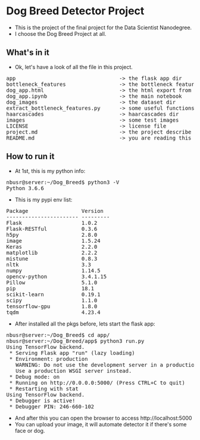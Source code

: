 # Dog Breed Detector Project
- This is the project of the final project for the Data Scientist Nanodegree.
- I choose the Dog Breed Project at all.

## What's in it
- Ok, let's have a look of all the file in this project.
<pre>
app                                 -> the flask app dir
bottleneck_features                 -> the bottleneck features dir
dog_app.html                        -> the html export from notebook
dog_app.ipynb                       -> the main notebook
dog_images                          -> the dataset dir
extract_bottleneck_features.py      -> some useful functions
haarcascades                        -> haarcascades dir
images                              -> some test images
LICENSE                             -> license file
project.md                          -> the project describe
README.md                           -> you are reading this file
</pre>

## How to run it
- At 1st, this is my python info:
<pre>
nbusr@server:~/Dog_Breed$ python3 -V
Python 3.6.6
</pre>

- This is my pypi env list:
<pre>
Package                 Version
----------------------- ---------
Flask                   1.0.2
Flask-RESTful           0.3.6
h5py                    2.8.0
image                   1.5.24
Keras                   2.2.0
matplotlib              2.2.2
mistune                 0.8.3
nltk                    3.3
numpy                   1.14.5
opencv-python           3.4.1.15
Pillow                  5.1.0
pip                     18.1
scikit-learn            0.19.1
scipy                   1.1.0
tensorflow-gpu          1.8.0
tqdm                    4.23.4
</pre>

- After installed all the pkgs before, lets start the flask app:
<pre>
nbusr@server:~/Dog_Breed$ cd app/
nbusr@server:~/Dog_Breed/app$ python3 run.py
Using TensorFlow backend.
 * Serving Flask app "run" (lazy loading)
 * Environment: production
   WARNING: Do not use the development server in a production environment.
   Use a production WSGI server instead.
 * Debug mode: on
 * Running on http://0.0.0.0:5000/ (Press CTRL+C to quit)
 * Restarting with stat
Using TensorFlow backend.
 * Debugger is active!
 * Debugger PIN: 246-660-102
</pre>

- And after this you can open the browser to access http://localhost:5000
- You can upload your image, it will automate detector it if there's some face or dog.
